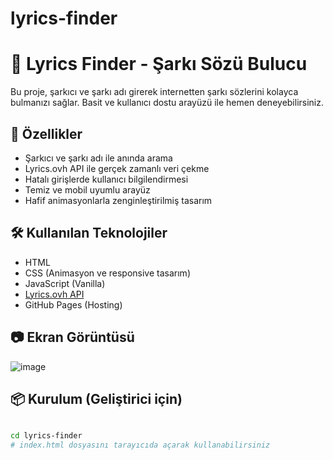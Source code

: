 # lyrics-finder
# 🎵 Lyrics Finder - Şarkı Sözü Bulucu

Bu proje, şarkıcı ve şarkı adı girerek internetten şarkı sözlerini kolayca bulmanızı sağlar. Basit ve kullanıcı dostu arayüzü ile hemen deneyebilirsiniz.



## 🚀 Özellikler

- Şarkıcı ve şarkı adı ile anında arama
- Lyrics.ovh API ile gerçek zamanlı veri çekme
- Hatalı girişlerde kullanıcı bilgilendirmesi
- Temiz ve mobil uyumlu arayüz
- Hafif animasyonlarla zenginleştirilmiş tasarım

## 🛠️ Kullanılan Teknolojiler

- HTML
- CSS (Animasyon ve responsive tasarım)
- JavaScript (Vanilla)
- [Lyrics.ovh API](https://lyricsovh.docs.apiary.io)
- GitHub Pages (Hosting)

## 📷 Ekran Görüntüsü
![image](https://github.com/user-attachments/assets/74e4039d-11fd-4b03-b50a-5d38ab155431)





## 📦 Kurulum (Geliştirici için)

```bash

cd lyrics-finder
# index.html dosyasını tarayıcıda açarak kullanabilirsiniz
